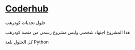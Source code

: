 # [Coderhub](https://coderhub.sa/)
حلول تحديات كودرهب

هذا المشروع اجتهاد شخصي وليس مشروع رسمي من منصة كودرهب

كل الحلول بلغة Python
